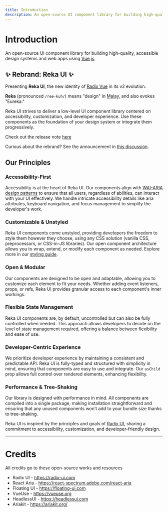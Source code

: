 ```yaml
---
title: Introduction
description: An open-source UI component library for building high-quality, accessible design systems and web apps using Vue.
---
```


# Introduction

<Description>

An open-source UI component library for building high-quality, accessible
design systems and web apps using <a href="https://vuejs.org" target="_blank" rel="noopener noreferrer">Vue.js</a>.

</Description>

## ✨ Rebrand: Reka UI ✨

Presenting **Reka UI**, the new identity of [Radix Vue](https://www.radix-vue.com/) in its v2 evolution.

**Reka** (pronounced `/ree·kuh/`) means "design" in [Malay](https://translate.google.com/?hl=en&sl=ms&tl=en&text=reka&op=translate), and also evokes "Eureka."

Reka UI strives to deliver a low-level UI component library centered on accessibility, customization, and developer experience. Use these components as the foundation of your design system or integrate them progressively.

Check out the release note [here](/docs/overview/releases#_2-0-changes)

<Callout type="tip">

Curious about the rebrand? See the announcement in [this discussion](https://github.com/unovue/reka-ui/issues/908).

</Callout>

## Our Principles

### Accessibility-First

Accessibility is at the heart of Reka UI. Our components align with [WAI-ARIA design patterns](https://www.w3.org/TR/wai-aria-practices-1.2) to ensure that all users, regardless of abilities, can interact with your UI effectively. We handle intricate accessibility details like aria attributes, keyboard navigation, and focus management to simplify the developer's work.

### Customizable & Unstyled

Reka UI components come unstyled, providing developers the freedom to style them however they choose, using any CSS solution (vanilla CSS, preprocessors, or CSS-in-JS libraries). Our open component architecture allows you to wrap, extend, or modify each component as needed. Explore more in our [styling guide](../guides/styling).

### Open & Modular

Our components are designed to be open and adaptable, allowing you to customize each element to fit your needs. Whether adding event listeners, props, or refs, Reka UI provides granular access to each component's inner workings.

### Flexible State Management

Reka UI components are, by default, uncontrolled but can also be fully controlled when needed. This approach allows developers to decide on the level of state management required, offering a balance between flexibility and ease of use.

### Developer-Centric Experience

We prioritize developer experience by maintaining a consistent and predictable API. Reka UI is fully-typed and structured with simplicity in mind, ensuring that components are easy to use and integrate. Our `asChild` prop allows full control over rendered elements, enhancing flexibility.

### Performance & Tree-Shaking

Our library is designed with performance in mind. All components are compiled into a single package, making installation straightforward and ensuring that any unused components won’t add to your bundle size thanks to tree-shaking.

<Callout type="tip">

Reka UI is inspired by the principles and goals of [Radix UI](https://www.radix-ui.com/), sharing a commitment to accessibility, customization, and developer-friendly design.

</Callout>

---

# Credits

All credits go to these open-source works and resources

- Radix UI - https://radix-ui.com
- React Aria - https://react-spectrum.adobe.com/react-aria
- Floating UI - https://floating-ui.com
- VueUse - https://vueuse.org
- HeadlessUI - https://headlessui.com
- Ariakit - https://ariakit.org/
